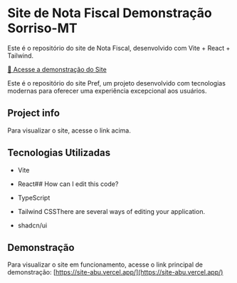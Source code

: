 # Site de Nota Fiscal Demonstração Sorriso-MT #



Este é o repositório do site de Nota Fiscal, desenvolvido com Vite + React + Tailwind.


<a href="https://site-abu.vercel.app/" target="_blank" rel="noopener noreferrer">🔗 Acesse a demonstração do Site</a>

Este é o repositório do site Pref, um projeto desenvolvido com tecnologias modernas para oferecer uma experiência excepcional aos usuários.

## Project info



Para visualizar o site, acesse o link acima.

## Tecnologias Utilizadas

- Vite

- React## How can I edit this code?

- TypeScript

- Tailwind CSSThere are several ways of editing your application.

- shadcn/ui


## Demonstração

Para visualizar o site em funcionamento, acesse o link principal de demonstração: [https://site-abu.vercel.app/](https://site-abu.vercel.app/)
